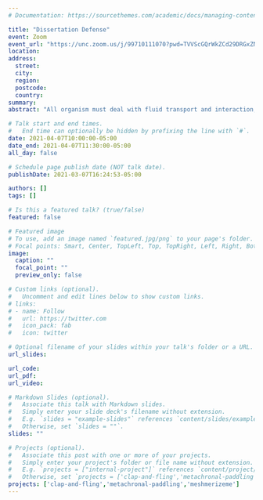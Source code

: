 ```yaml
---
# Documentation: https://sourcethemes.com/academic/docs/managing-content/

title: "Dissertation Defense"
event: Zoom
event_url: "https://unc.zoom.us/j/99710111070?pwd=TVVScGQrWkZCd29DRGxZNFgwV1ZIdz10"
location:
address:
  street:
  city:
  region:
  postcode:
  country:
summary:
abstract: "All organism must deal with fluid transport and interaction, whether it be internal, such as lungs moving air for the extraction of oxygen, or external, such as the expansion and contraction of a jellyfish bell for locomotion. Most organisms are highly deformable and their elastic deformations can be used to move fluid, move through fluid, and resist fluid forces. A particularly effective numerical method for biological fluid-structure interaction simulations is is the immersed boundary (IB) method. An important feature of this method is that the fluid is discretized separately from the boundary interface, meaning that the two meshes do not need to conform with each other. This thesis covers a software tool for the semi-automated creation of finite difference meshes of complex 2D geometries for use with 2D immersed boundary solvers IB2d and IBAMR, alongside two examples of locomotion - flight and swimming."

# Talk start and end times.
#   End time can optionally be hidden by prefixing the line with `#`.
date: 2021-04-07T10:00:00-05:00
date_end: 2021-04-07T11:30:00-05:00
all_day: false

# Schedule page publish date (NOT talk date).
publishDate: 2021-03-07T16:24:53-05:00

authors: []
tags: []

# Is this a featured talk? (true/false)
featured: false

# Featured image
# To use, add an image named `featured.jpg/png` to your page's folder. 
# Focal points: Smart, Center, TopLeft, Top, TopRight, Left, Right, BottomLeft, Bottom, BottomRight.
image:
  caption: ""
  focal_point: ""
  preview_only: false

# Custom links (optional).
#   Uncomment and edit lines below to show custom links.
# links:
# - name: Follow
#   url: https://twitter.com
#   icon_pack: fab
#   icon: twitter

# Optional filename of your slides within your talk's folder or a URL.
url_slides:

url_code:
url_pdf:
url_video:

# Markdown Slides (optional).
#   Associate this talk with Markdown slides.
#   Simply enter your slide deck's filename without extension.
#   E.g. `slides = "example-slides"` references `content/slides/example-slides.md`.
#   Otherwise, set `slides = ""`.
slides: ""

# Projects (optional).
#   Associate this post with one or more of your projects.
#   Simply enter your project's folder or file name without extension.
#   E.g. `projects = ["internal-project"]` references `content/project/deep-learning/index.md`.
#   Otherwise, set `projects = ['clap-and-fling','metachronal-paddling','meshmerizeme']`.
projects: ['clap-and-fling','metachronal-paddling','meshmerizeme']
---
```


